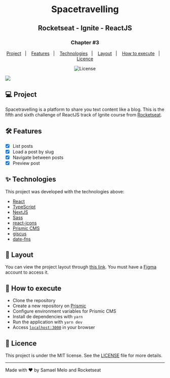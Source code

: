 <h1 align="center">Spacetravelling</h1>
<h2 align="center">Rocketseat - Ignite - ReactJS</h2>

<h3 align="center">Chapter #3</h3>
<p align="center">
  <a href="#-Project">Project</a>&nbsp;&nbsp;&nbsp;|&nbsp;&nbsp;&nbsp;
  <a href="#hammer_and_wrench-Features">Features</a>&nbsp;&nbsp;&nbsp;|&nbsp;&nbsp;&nbsp;
  <a href="#-Technologies">Technologies</a>&nbsp;&nbsp;&nbsp;|&nbsp;&nbsp;&nbsp;
  <a href="#-Layout">Layout</a>&nbsp;&nbsp;&nbsp;|&nbsp;&nbsp;&nbsp;
  <a href="#-How-to-execute">How to execute</a>&nbsp;&nbsp;&nbsp;|&nbsp;&nbsp;&nbsp;
  <a href="#-Licence">Licence</a>
</p>

<p align="center">
  <img alt="License" src="https://img.shields.io/static/v1?label=license&message=MIT&color=069446&labelColor=000000">
</p>

<img align="center" src=".github/images/spacetravelling-project.png" slt="ig.news" />

## 💻 Project

Spacetravelling is a platform to share you text content like a blog. This is the fifth and sixth challenge of ReactJS track of Ignite course from [Rocketseat](https://rocketseat.com.br/).

## :hammer_and_wrench: Features

- [x] List posts
- [x] Load a post by slug
- [x] Navigate between posts
- [x] Preview post

## ✨ Technologies

This project was developed with the technologies above:

- [React](https://reactjs.org)
- [TypeScript](https://www.typescriptlang.org)
- [NextJS](https://nextjs.org)
- [Sass](https://sass-lang.com)
- [react-icons](https://react-icons.github.io/react-icons)
- [Prismic CMS](https://prismic.io)
- [giscus](https://giscus.app)
- [date-fns](https://date-fns.org)

## 🔖 Layout

You can view the project layout through [this link](https://www.figma.com/file/IPuEFdg0s2jwW4SZlLTDRR/Ignite-ReactJS---spacetravelling). You must have a [Figma](http://figma.com) account to access it.

## 🚀 How to execute

- Clone the repository
- Create a new repository on [Prismic](https://prismic.io)
- Configure environment variables for Prismic CMS
- Install de dependencies with `yarn`
- Run the application with `yarn dev`
- Access [`localhost:3000`](http://localhost:3000) in your browser

## 📄 Licence

This project is under the MIT license. See the [LICENSE](./LICENSE) file for more details.

---

Made with ♥ by Samael Melo and Rocketseat
